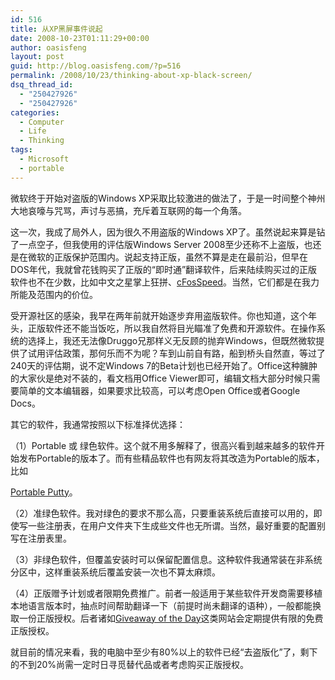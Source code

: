 ```yaml
---
id: 516
title: 从XP黑屏事件说起
date: 2008-10-23T01:11:29+00:00
author: oasisfeng
layout: post
guid: http://blog.oasisfeng.com/?p=516
permalink: /2008/10/23/thinking-about-xp-black-screen/
dsq_thread_id:
  - "250427926"
  - "250427926"
categories:
  - Computer
  - Life
  - Thinking
tags:
  - Microsoft
  - portable
---
```

微软终于开始对盗版的Windows XP采取比较激进的做法了，于是一时间整个神州大地哀嚎与咒骂，声讨与恶搞，充斥着互联网的每一个角落。

这一次，我成了局外人，因为很久不用盗版的Windows XP了。虽然说起来算是钻了一点空子，但我使用的评估版Windows Server 2008至少还称不上盗版，也还是在微软的正版保护范围内。说起支持正版，虽然不算是走在最前沿，但早在DOS年代，我就曾花钱购买了正版的“即时通”翻译软件，后来陆续购买过的正版软件也不在少数，比如中文之星掌上狂拼、[cFosSpeed](http://blog.oasisfeng.com/2007/12/17/buy-cfosspeed-for-39cny/)。当然，它们都是在我力所能及范围内的价位。

受开源社区的感染，我早在两年前就开始逐步弃用盗版软件。你也知道，这个年头，正版软件还不能当饭吃，所以我自然将目光瞄准了免费和开源软件。在操作系统的选择上，我还无法像Druggo兄那样义无反顾的抛弃Windows，但既然微软提供了试用评估政策，那何乐而不为呢？车到山前自有路，船到桥头自然直，等过了240天的评估期，说不定Windows 7的Beta计划也已经开始了。Office这种臃肿的大家伙是绝对不装的，看文档用Office Viewer即可，编辑文档大部分时候只需要简单的文本编辑器，如果要求比较高，可以考虑Open Office或者Google Docs。

其它的软件，我通常按照以下标准择优选择：

<!--more-->（1）Portable 或 绿色软件。这个就不用多解释了，很高兴看到越来越多的软件开始发布Portable的版本了。而有些精品软件也有网友将其改造为Portable的版本，比如

[Portable Putty](http://blog.oasisfeng.com/2008/10/08/my-portable-putty/)。

（2）准绿色软件。我对绿色的要求不那么高，只要重装系统后直接可以用的，即使写一些注册表，在用户文件夹下生成些文件也无所谓。当然，最好重要的配置别写在注册表里。

（3）非绿色软件，但覆盖安装时可以保留配置信息。这种软件我通常装在非系统分区中，这样重装系统后覆盖安装一次也不算太麻烦。

（4）正版赠予计划或者限期免费推广。前者一般适用于某些软件开发商需要移植本地语言版本时，抽点时间帮助翻译一下（前提时尚未翻译的语种），一般都能换取一份正版授权。后者诸如[Giveaway of the Day](http://www.giveawayoftheday.com/)这类网站会定期提供有限的免费正版授权。

就目前的情况来看，我的电脑中至少有80%以上的软件已经“去盗版化”了，剩下的不到20%尚需一定时日寻觅替代品或者考虑购买正版授权。